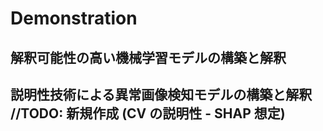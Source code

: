 # Demonstration

## 解釈可能性の高い機械学習モデルの構築と解釈

## 説明性技術による異常画像検知モデルの構築と解釈 //TODO: 新規作成 (CV の説明性 - SHAP 想定)